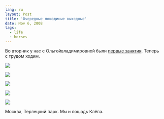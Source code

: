 ```yaml
---
lang: ru
layout: Post
title: 'Очередные лошадиные выходные'
date: Nov 6, 2008
tags:
  - life
  - horses
---
```


Во вторник у нас с Ольгойвладимировной были [первые занятия](http://airve.livejournal.com/525311.html 'Лошадиная суббота'). Теперь с трудом ходим.

![](/images/blog/2008-11-04-5d-9485-artem-sapegin.jpg)

<!--more-->

![](/images/blog/2008-11-04-5d-9492-artem-sapegin.jpg)

![](/images/blog/2008-11-04-5d-9494-artem-sapegin.jpg)

![](/images/blog/2008-11-04-5d-9430-olga-flegontova.jpg)

![](/images/blog/2008-11-04-5d-9452-olga-flegontova.jpg)

Москва, Терлецкий парк. Мы и лошадь Клёпа.

